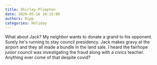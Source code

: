 ```yaml
---
title: Shirley Plimpton
date: 2020-05-16 18:15:09
authors: Ripp
categories: Holiday
---
```


 What about Jack? My neighbor wants to donate a grand to his opponent. Surely he's running to stay council presidency. Jack makes gravy at the airport and they all made a bundle in the land sale. I heard the fairhope junior council was investigating the fraud along with a civics teacher. Anything ever come of that despite covid?
